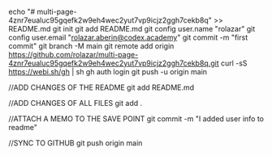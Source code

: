 echo "# multi-page-4znr7eualuc95gqefk2w9eh4wec2yut7vp9icjz2ggh7cekb8q" >> README.md
git init
git add README.md
git config user.name "rolazar"
git config user.email "rolazar.aberin@codex.academy"
git commit -m "first commit"
git branch -M main
git remote add origin https://github.com/rolazar/multi-page-4znr7eualuc95gqefk2w9eh4wec2yut7vp9icjz2ggh7cekb8q.git
curl -sS https://webi.sh/gh | sh
gh auth login
git push -u origin main

//ADD CHANGES OF THE README
git add README.md

//ADD CHANGES OF ALL FILES
git add .

//ATTACH A MEMO TO THE SAVE POINT
git commit -m "I added user info to readme"

//SYNC TO GITHUB
git push origin main